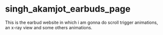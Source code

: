 # singh_akamjot_earbuds_page
This is the earbud website in which i am gonna do scroll trigger animations, an x-ray view and some others animations.
